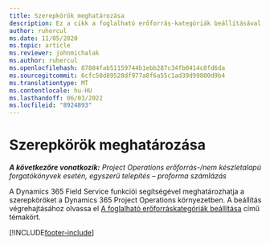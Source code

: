 ```yaml
---
title: Szerepkörök meghatározása
description: Ez a cikk a foglalható erőforrás-kategóriák beállításával kapcsolatos információkra mutató hivatkozást tartalmaz.
author: ruhercul
ms.date: 11/05/2020
ms.topic: article
ms.reviewer: johnmichalak
ms.author: ruhercul
ms.openlocfilehash: 87884fab51159744b1ebb287c34fb0414c8fd6da
ms.sourcegitcommit: 6cfc50d89528df977a8f6a55c1ad39d99800d9b4
ms.translationtype: MT
ms.contentlocale: hu-HU
ms.lasthandoff: 06/03/2022
ms.locfileid: "8924893"
---
```

# <a name="define-roles"></a>Szerepkörök meghatározása

_**A következőre vonatkozik:** Project Operations erőforrás-/nem készletalapú forgatókönyvek esetén, egyszerű telepítés – proforma számlázás_

A Dynamics 365 Field Service funkciói segítségével meghatározhatja a szerepköröket a Dynamics 365 Project Operations környezetben. A beállítás végrehajtásához olvassa el [A foglalható erőforráskategóriák beállítása](/dynamics365/field-service/set-up-bookable-resource-categories) című témakört.


[!INCLUDE[footer-include](../includes/footer-banner.md)]